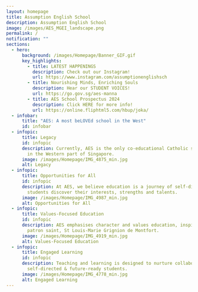 ```yaml
---
layout: homepage
title: Assumption English School
description: Assumption English School
image: /images/AES_MGEI_landscape.png
permalink: /
notification: ""
sections:
  - hero:
      background: /images/Homepage/Banner_GIF.gif
      key_highlights:
        - title: LATEST HAPPENINGS
          description: Check out our Instagram!
          url: https://www.instagram.com/assumptionenglishsch
        - title: Nourishing Minds, Enriching Souls
          description: Hear our STUDENT VOICES!
          url: https://go.gov.sg/aes-manna
        - title: AES School Prospectus 2024
          description: Click HERE for more info!
          url: https://online.fliphtml5.com/hbup/joka/
  - infobar:
      title: "AES: A most beLOVEd school in the West"
      id: infobar
  - infopic:
      title: Legacy
      id: infopic
      description: Currently, AES is the only co-educational Catholic secondary school
        in the Western part of Singapore.
      image: /images/Homepage/IMG_4875_min.jpg
      alt: Legacy
  - infopic:
      title: Opportunities for All
      id: infopic
      description: At AES, we believe education is a journey of self-discovery where
        students discover their interests, strengths and talents.
      image: /images/Homepage/IMG_4987_min.jpg
      alt: Opportunities for All
  - infopic:
      title: Values-Focused Education
      id: infopic
      description: AES emphasises character and values education, inspired by our
        patron saint, St Louis-Marie Grignion de Montfort.
      image: /images/Homepage/IMG_4919_min.jpg
      alt: Values-Focused Education
  - infopic:
      title: Engaged Learning
      id: infopic
      description: Teaching and learning is designed to nurture collaborative,
        self-directed & future-ready students.
      image: /images/Homepage/IMG_4778_min.jpg
      alt: Engaged Learning
---
```

